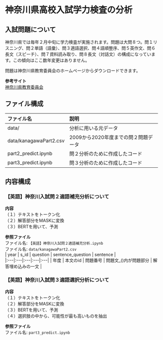 # **神奈川県高校入試学力検査の分析**
## **入試問題について**
神奈川県では毎年２月中旬に学力検査が実施されます。問題は大問８つ。問１リスニング、問２単語（語彙）、問３適語選択、問４語順整序、問５英作文、問６長文（スピーチ）、問７資料読み取り、問８長文（対話文）の構成になっています。この傾向はここ数年変更はありません。

問題は神奈川県教育委員会のホームページからダウンロードできます。  

**参考サイト**  
[神奈川県教育委員会](https://www.pref.kanagawa.jp/docs/dc4/nyusen/nyusen/gakuryokukensa/mondai.html)

## **ファイル構成**
| ファイル名 | 説明 |
|:---|:---|
| data/   | 分析に用いる元データ |
| data/kanagawaPart2.csv | 2009から2020年度までの問２問題データ |
| part2_predict.ipynb | 問２分析のために作成したコード |
| part3_predict.ipynb | 問３分析のために作成したコード |

## **内容構成**
### **【英語】神奈川入試問２適語補充分析について**
**内容**  
（１）テキストをトークン化  
（２）解答部分をMASKに変換  
（３）BERTを用いて、予測  

**参照ファイル**  
ファイル名: `【英語】神奈川入試問２適語補充分析.ipynb`  
ファイル名: `data/kanagawaPart2.csv`  
| year | s_id | question | sentence_question | sentence |  
|:---|:---|:---|:---|:---|
| 年度 | 本文のid | 問題番号 | 問題文_()内が問題部分 | 解答埋め込みの一文 |

### **【英語】神奈川入試問３適語選択分析について**
**内容**  
（１）テキストをトークン化  
（２）解答部分をMASKに変換  
（３）BERTを用いて、予測  
（４）選択肢の中から、可能性が最も高いものを抽出  

**参照ファイル**  
ファイル名: `part3_predict.ipynb`  
